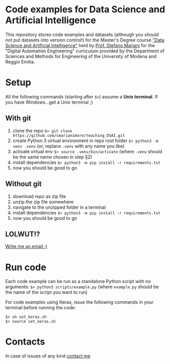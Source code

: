# Code examples for Data Science and Artificial Intelligence 

This repository stores code examples and datasets (although you *should not* put datasets into version control!) for the Master's Degree course ["Data Science and Artificial Intelligence"](https://moodle.unimore.it/course/view.php?id=14181) held by [Prof. Stefano Mariani](https://smarianimore.github.io/) for the "Digital Automation Engineering" curriculum provided by the Department of Sciences and Methods for Engineering of the University of Modena and Reggio Emilia.

# Setup

All the following commands (starting after `$>`) assume a **Unix terminal**. If you have Windows...get a Unix terminal ;)

## With git

1. clone the repo `$> git clone https://github.com/smarianimore/teaching_DSAI.git`
2. create Python 3 virtual environment in repo root folder `$> python3 -m venv .venv` (or, replace `.venv` with any name you like)
3. activate virtual env `$> source .venv/bin/activate` (where `.venv` should be the same name chosen in step §2)
4. install dependencies `$> python3 -m pip install -r requirements.txt`
5. now you should be good to go

## Without git

1. download repo as zip file
2. unzip the zip file somewhere
3. navigate to the unzipped folder in a terminal
4. install dependencies `$> python3 -m pip install -r requirements.txt`
5. now you should be good to go

## LOLWUT!?

[Write me an email :)](mailto:stefano.mariani@unimore.it)

# Run code

Each code example can be run as a standalone Python script with no arguments: `$> python3 scripts/example.py` (where `example.py` should be the name of the script you want to run)

For code examples using Keras, issue the following commands in your terminal before running the code:
````
$> sh set_keras.sh
$> source set_keras.sh
````

# Contacts

In case of issues of any kind [contact me](mailto:stefano.mariani@unimore.it)
